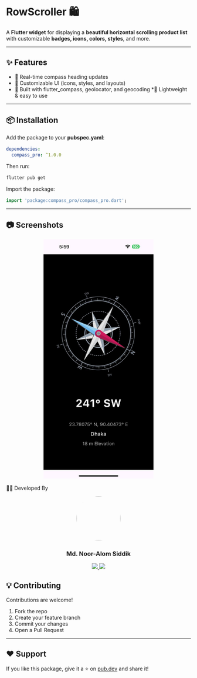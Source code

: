 # RowScroller 🛍️

A **Flutter widget** for displaying a **beautiful horizontal scrolling product list** with customizable **badges, icons, colors, styles**, and more.

---

## ✨ Features
* 🔄 Real-time compass heading updates
* 🎨 Customizable UI (icons, styles, and layouts)
* 📡 Built with flutter_compass, geolocator, and geocoding
*🧭 Lightweight & easy to use

---

## 📦 Installation

Add the package to your **pubspec.yaml**:

```yaml
dependencies:
  compass_pro: ^1.0.0
```

Then run:

```bash
flutter pub get
```

Import the package:

```dart
import 'package:compass_pro/compass_pro.dart';
```

---

## 📷 Screenshots
<p align="center">
  <img src="https://github.com/nooralom1/compass_pro/blob/main/asset/example.jpeg?raw=true" width="300" />
</p>



👨‍💻 Developed By
<p align="center"> <img src="https://avatars.githubusercontent.com/u/132379427?v=4" width="120" height="120" style="border-radius:50%" /> </p> <h3 align="center">Md. Noor-Alom Siddik</h3> <p align="center"> <a href="https://github.com/nooralom1"> <img src="https://img.shields.io/badge/GitHub-mdabdullahalsiddik-black?logo=github" /> </a> <a href="mailto:mailto:noor418534@gmail.com"> <img src="https://img.shields.io/badge/Email-mdabdullahalsiddik.dev%40gmail.com-red?logo=gmail" /> </a> </p>


## 💡 Contributing

Contributions are welcome!

1. Fork the repo
2. Create your feature branch
3. Commit your changes
4. Open a Pull Request

---

## ❤️ Support

If you like this package, give it a ⭐ on [pub.dev](https://pub.dev/packages/compass_pro) and share it!
